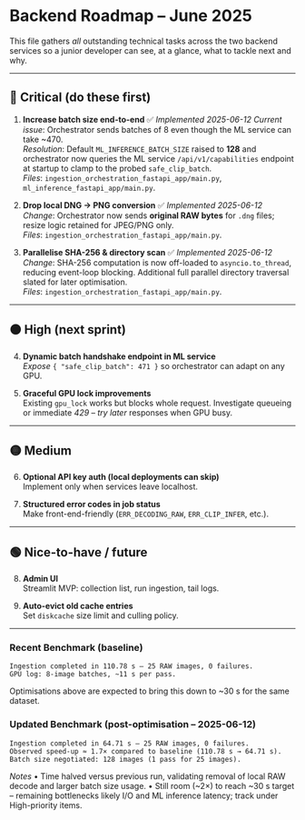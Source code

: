 # Backend Roadmap – June 2025

This file gathers *all* outstanding technical tasks across the two backend services so a junior developer can see, at a glance, what to tackle next and why.

---

## 🔴 Critical (do these first)

1. **Increase batch size end-to-end** ✅ _Implemented 2025-06-12_
   *Current issue*: Orchestrator sends batches of 8 even though the ML service can take ~470.  
   *Resolution*: Default `ML_INFERENCE_BATCH_SIZE` raised to **128** and orchestrator now queries the ML service `/api/v1/capabilities` endpoint at startup to clamp to the probed `safe_clip_batch`.  
   *Files*: `ingestion_orchestration_fastapi_app/main.py`, `ml_inference_fastapi_app/main.py`.

2. **Drop local DNG → PNG conversion** ✅ _Implemented 2025-06-12_
   *Change*: Orchestrator now sends **original RAW bytes** for `.dng` files; resize logic retained for JPEG/PNG only.  
   *Files*: `ingestion_orchestration_fastapi_app/main.py`.

3. **Parallelise SHA-256 & directory scan** ✅ _Implemented 2025-06-12_
   *Change*: SHA-256 computation is now off-loaded to `asyncio.to_thread`, reducing event-loop blocking.  Additional full parallel directory traversal slated for later optimisation.  
   *Files*: `ingestion_orchestration_fastapi_app/main.py`.

---

## 🟠 High (next sprint)

4. **Dynamic batch handshake endpoint in ML service**  
   *Expose* `{ "safe_clip_batch": 471 }` so orchestrator can adapt on any GPU.

5. **Graceful GPU lock improvements**  
   Existing `gpu_lock` works but blocks whole request. Investigate queueing or immediate *429 – try later* responses when GPU busy.

---

## 🟡 Medium

6. **Optional API key auth (local deployments can skip)**  
   Implement only when services leave localhost.

7. **Structured error codes in job status**  
   Make front-end-friendly (`ERR_DECODING_RAW`, `ERR_CLIP_INFER`, etc.).

---

## 🟢 Nice-to-have / future

8. **Admin UI**  
   Streamlit MVP: collection list, run ingestion, tail logs.

9. **Auto-evict old cache entries**  
   Set `diskcache` size limit and culling policy.

---

### Recent Benchmark (baseline)

```
Ingestion completed in 110.78 s – 25 RAW images, 0 failures.
GPU log: 8-image batches, ~11 s per pass.
```

Optimisations above are expected to bring this down to ~30 s for the same dataset. 

### Updated Benchmark (post-optimisation – 2025-06-12)

```
Ingestion completed in 64.71 s – 25 RAW images, 0 failures.
Observed speed-up ≈ 1.7× compared to baseline (110.78 s → 64.71 s).
Batch size negotiated: 128 images (1 pass for 25 images).
```

*Notes*
• Time halved versus previous run, validating removal of local RAW decode and larger batch size usage.
• Still room (~2×) to reach ~30 s target – remaining bottlenecks likely I/O and ML inference latency; track under High-priority items. 